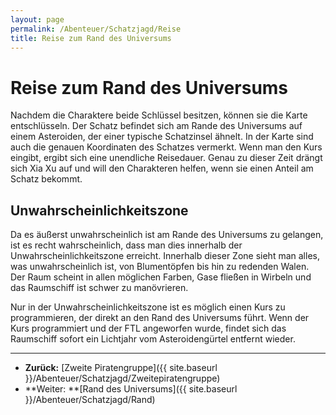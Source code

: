 ```yaml
---
layout: page
permalink: /Abenteuer/Schatzjagd/Reise
title: Reise zum Rand des Universums
---
```


# Reise zum Rand des Universums

Nachdem die Charaktere beide Schlüssel besitzen, können sie die Karte entschlüsseln. Der Schatz befindet sich am Rande des Universums auf einem Asteroiden, der einer typische Schatzinsel ähnelt. In der Karte sind auch die genauen Koordinaten des Schatzes vermerkt. Wenn man den Kurs eingibt, ergibt sich eine unendliche Reisedauer. Genau zu dieser Zeit drängt sich Xia Xu auf und will den Charakteren helfen, wenn sie einen Anteil am Schatz bekommt.

## Unwahrscheinlichkeitszone

Da es äußerst unwahrscheinlich ist am Rande des Universums zu gelangen, ist es recht wahrscheinlich, dass man dies innerhalb der Unwahrscheinlichkeitszone erreicht. Innerhalb dieser Zone sieht man alles, was unwahrscheinlich ist, von Blumentöpfen bis hin zu redenden Walen. Der Raum scheint in allen möglichen Farben, Gase fließen in Wirbeln und das Raumschiff ist schwer zu manövrieren.

Nur in der Unwahrscheinlichkeitszone ist es möglich einen Kurs zu programmieren, der direkt an den Rand des Universums führt. Wenn der Kurs programmiert und der FTL angeworfen wurde, findet sich das Raumschiff sofort ein Lichtjahr vom Asteroidengürtel entfernt wieder.


***
- **Zurück:** [Zweite Piratengruppe]({{ site.baseurl }}/Abenteuer/Schatzjagd/Zweitepiratengruppe)
- **Weiter: **[Rand des Universums]({{ site.baseurl }}/Abenteuer/Schatzjagd/Rand)


